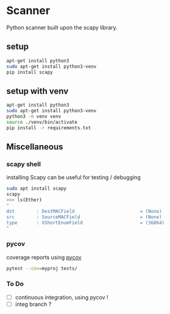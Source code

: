 # Scanner
Python scanner built upon the scapy library.

## setup
```bash
apt-get install python3
sudo apt-get install python3-venv
pip install scapy
```
## setup with venv
```bash
apt-get install python3
sudo apt-get install python3-venv
python3 -m venv venv
source ./venv/bin/activate
pip install -r requirements.txt
```

## Miscellaneous
### scapy shell
installing Scapy can be useful for testing / debugging
```bash
sudo apt install scapy
scapy
>>> ls(Ether)
"
dst        : DestMACField                        = (None)
src        : SourceMACField                      = (None)
type       : XShortEnumField                     = (36864)
"
```
### pycov
coverage reports using [pycov](https://pytest-cov.readthedocs.io/en/latest/readme.html)
```bash
pytest --cov=myproj tests/
```

### To Do
- [ ] continuous integration, using pycov !
- [ ] integ branch ?